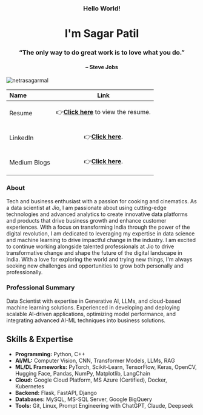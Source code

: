 <h3 align="center">Hello World!</h3>
<h1 align="center">I'm Sagar Patil</h1>
<h3 align="center">“The only way to do great work is to love what you do.”</h3>
<h4 align="center">– Steve Jobs</h4>

<p align="left"> <img src="https://komarev.com/ghpvc/?username=netrasagarmal&label=Profile%20views&color=0e75b6&style=flat" alt="netrasagarmal" /> </p>


| Name            | Link |
| :---------------- | :------: | 
| Resume        |<p>👉<a href="https://drive.google.com/file/d/12JWVF5XpkJ4Toq7dKH4PDLts0DHsl-u1/view?usp=drive_link" target="_blank"><strong>Click here</strong></a> to view the resume.</p>|
| LinkedIn          |<p>👉<a href="https://www.linkedin.com/in/sagarpatil2000/" target="_blank"><strong>Click here</strong></a>.</p> |
| Medium Blogs    |<p>👉<a href="https://medium.com/@sagarpatil2000" target="_blank"><strong>Click here</strong></a>.</p>|


<h3 align="left">About</h3>
<p align="left"> Tech and business enthusiast with a passion for cooking and cinematics. As a data scientist at Jio, I am passionate about using cutting-edge technologies and advanced analytics to create innovative data platforms and products that drive business growth and enhance customer experiences. With a focus on transforming India through the power of the digital revolution, I am dedicated to leveraging my expertise in data science and machine learning to drive impactful change in the industry. I am excited to continue working alongside talented professionals at Jio to drive transformative change and shape the future of the digital landscape in India. With a love for exploring the world and trying new things, I'm always seeking new challenges and opportunities to grow both personally and professionally. </p>


<h3 align="left">Professional Summary</h3>
<p align="left"> Data Scientist with expertise in Generative AI, LLMs, and cloud-based machine learning solutions. Experienced in developing and deploying scalable AI-driven applications, optimizing model performance, and integrating advanced AI-ML techniques into business solutions. </p>

<h2>Skills & Expertise</h2>
<ul>
  <li><strong>Programming:</strong> Python, C++</li>
  <li><strong>AI/ML:</strong> Computer Vision, CNN, Transformer Models, LLMs, RAG</li>
  <li><strong>ML/DL Frameworks:</strong> PyTorch, Scikit-Learn, TensorFlow, Keras, OpenCV, Hugging Face, Pandas, NumPy, Matplotlib, LangChain</li>
  <li><strong>Cloud:</strong> Google Cloud Platform, MS Azure (Certified), Docker, Kubernetes</li>
  <li><strong>Backend:</strong> Flask, FastAPI, Django</li>
  <li><strong>Databases:</strong> MySQL, MS-SQL Server, Google BigQuery</li>
  <li><strong>Tools:</strong> Git, Linux, Prompt Engineering with ChatGPT, Claude, Deepseek</li>
</ul>

